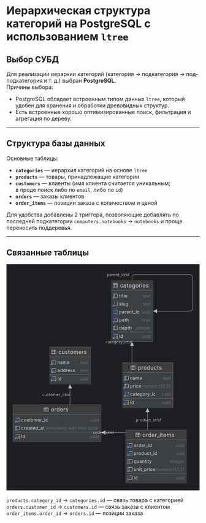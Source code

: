 # Иерархическая структура категорий на PostgreSQL с использованием `ltree`

## Выбор СУБД

Для реализации иерархии категорий (категория $\rightarrow$ подкатегория $\rightarrow$ под-подкатегория и т. д.) выбран **PostgreSQL**.  
Причины выбора:
- PostgreSQL обладает встроенным типом данных `ltree`, который удобен для хранения и обработки древовидных структур.
- Есть встроенные хорошо оптимизированные поиск, фильтрация и агрегация по дереву.

---

## Структура базы данных

Основные таблицы:
- **`categories`** — иерархия категорий на основе `ltree`
- **`products`** — товары, принадлежащие категории
- **`customers`** — клиенты (имя клиента считается уникальным;  
  в проде поиск либо по `email`, либо по `id`)
- **`orders`** — заказы клиентов
- **`order_items`** — позиции заказа с количеством и ценой

Для удобства добавлены 2 триггера, позволяющие добавлять по последней подкатегории 
`computers.notebooks` $\rightarrow$ `notebooks` и проще переносить поддеревья.

---
## Связанные таблицы

![Схема базы данных](schema.png)

`products.category_id` $\rightarrow$ `categories.id` — связь товара с категорией
`orders.customer_id` $\rightarrow$ `customers.id` — связь заказа с клиентом
`order_items.order_id` $\rightarrow$ `orders.id` — позиции заказа